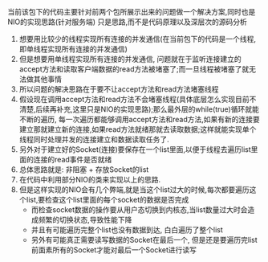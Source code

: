 当前该包下的代码主要针对前两个包所展示出来的问题做一个解决方案,同时也是NIO的实现思路(针对服务端)
只是思路,而不是代码原理以及深层次的源码分析
1. 想要用比较少的线程实现所有连接的并发通信(在当前包下的代码是一个线程,即单线程实现所有连接的并发通信)
2. 但是想要用单线程实现所有连接的并发通信, 问题就在于监听连接建立的accept方法和读取客户端数据的read方法被堵塞了;而一旦线程被堵塞了就无法做其他事情
3. 所以问题的解决思路在于要不让accept方法和read方法堵塞线程
4. 假设现在调用accept方法和read方法不会堵塞线程(具体底层怎么实现目前不清楚,后续再补充,这里只是NIO的实现思路);那么最外层的while(true)循环就能不断的遍历, 每一次遍历都能够调用accept方法和read方法,如果有新的连接要建立那就建立新的连接,如果read方法就绪那就去读取数据;这样就能实现单个线程同时处理并发的连接建立和数据读取任务了.
5. 另外对于建立好的Socket(连接)要保存在一个list里面,以便于线程去遍历list里面的连接的read事件是否就绪
6. 总体思路就是: 非阻塞 + 存放Socket的list
7. 在代码中利用部分NIO的类来实现以上的思路.
8. 但是这样实现的NIO会有几个弊端,就是当这个list过大的时候,每次都要遍历这个list,要检查这个list里面的每个socket的数据是否完成
   * 而检查socket数据的操作要从用户态切换到内核态,当list数量过大时会造成频繁的切换状态,导致性能下降
   * 并且有可能遍历完整个list也没有数据到达, 白白遍历了整个list
   * 另外有可能真正需要读写数据的Socket在最后一个, 但是还是要遍历完list前面素所有的Socket才能对最后一个Socket进行读写